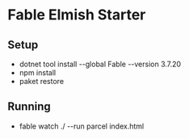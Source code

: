 # Fable Elmish Starter

## Setup
* dotnet tool install --global Fable --version 3.7.20
* npm install
* paket restore

## Running
* fable watch ./ --run parcel index.html
